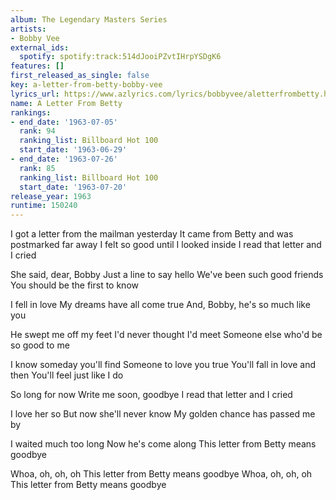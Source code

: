 ```yaml
---
album: The Legendary Masters Series
artists:
- Bobby Vee
external_ids:
  spotify: spotify:track:514dJooiPZvtIHrpYSDgK6
features: []
first_released_as_single: false
key: a-letter-from-betty-bobby-vee
lyrics_url: https://www.azlyrics.com/lyrics/bobbyvee/aletterfrombetty.html
name: A Letter From Betty
rankings:
- end_date: '1963-07-05'
  rank: 94
  ranking_list: Billboard Hot 100
  start_date: '1963-06-29'
- end_date: '1963-07-26'
  rank: 85
  ranking_list: Billboard Hot 100
  start_date: '1963-07-20'
release_year: 1963
runtime: 150240
---
```

I got a letter from the mailman yesterday
It came from Betty and was postmarked far away
I felt so good until I looked inside
I read that letter and I cried

She said, dear, Bobby
Just a line to say hello
We've been such good friends
You should be the first to know

I fell in love
My dreams have all come true
And, Bobby, he's so much like you

He swept me off my feet
I'd never thought I'd meet
Someone else who'd be so good to me

I know someday you'll find
Someone to love you true
You'll fall in love and then
You'll feel just like I do

So long for now
Write me soon, goodbye
I read that letter and I cried

I love her so
But now she'll never know
My golden chance has passed me by

I waited much too long
Now he's come along
This letter from Betty means goodbye

Whoa, oh, oh, oh
This letter from Betty means goodbye
Whoa, oh, oh, oh
This letter from Betty means goodbye
